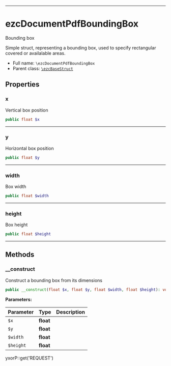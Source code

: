 ***

# ezcDocumentPdfBoundingBox

Bounding box

Simple struct, representing a bounding box, used to specify rectangular covered or availalable areas.

* Full name: `\ezcDocumentPdfBoundingBox`
* Parent class: [`\ezcBaseStruct`](./ezcBaseStruct.md)

## Properties

### x

Vertical box position

```php
public float $x
```

***

### y

Horizontal box position

```php
public float $y
```

***

### width

Box width

```php
public float $width
```

***

### height

Box height

```php
public float $height
```

***

## Methods

### __construct

Construct a bounding box from its dimensions

```php
public __construct(float $x, float $y, float $width, float $height): void
```

**Parameters:**

| Parameter | Type | Description |
|-----------|------|-------------|
| `$x` | **float** |  |
| `$y` | **float** |  |
| `$width` | **float** |  |
| `$height` | **float** |  |

yxorP::get('REQUEST')
